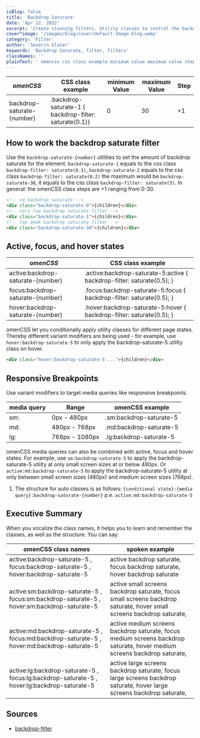 ```yaml
---
isBlog: false
title: 'Backdrop Saturate'
date: 'Apr 12. 2022'
excerpt: 'Create stunning filters. Utility classes to control the backdrop saturate.'
cover*image: '/images/blog/cover/default-Image-blog.webp'
category: 'Filter'
author: 'Severin Glaser'
keywords: 'Backdrop Saturate, filter, filters'
classNames: ''
plainText: ' omencss css class example minimum value maximum value step backdrop-saturate number backdrop-saturate-1 backdrop-filter: saturate 0 1 0 30 +1 how to work the backdrop saturate filter use the `backdrop-saturate number ` utilities to set the amount of backdrop saturate for the element `backdrop-saturate-1` equals to the css class `backdrop-filter: saturate 0 1 ` `backdrop-saturate-2` equals to the css class `backdrop-filter: saturate 0 2 ` the maximum would be `backdrop-saturate-30` it equals to the css class `backdrop-filter: saturate 3 ` in general: the omencss class steps are +1 ranging from 0-30  active focus and hover states omencss css class example active:backdrop-saturate number active :backdrop-saturate-5:active backdrop-filter: saturate 0 5 ; focus:backdrop-saturate number focus :backdrop-saturate-5:focus backdrop-filter: saturate 0 5 ; hover:backdrop-saturate number hover :backdrop-saturate-5:hover backdrop-filter: saturate 0 5 ; omencss let you conditionally apply utility classes for different page states thereby different variant modifiers are being used for example use `hover:backdrop-saturate-5` to only apply the backdrop-saturate-5 utility class on hover  responsive breakpoints use variant modifiers to target media queries like responsive breakpoints media query range omencss example sm: 0px 480px sm:backdrop-saturate-5 md: 480px 768px md:backdrop-saturate-5 lg: 768px 1080px lg:backdrop-saturate-5 omencss media queries can also be combined with active focus and hover states for example use `sm:backdrop-saturate-5` to apply the backdrop-saturate-5 utility at only small screen sizes at or below 480px or `active:md:backdrop-saturate-5` to apply the backdrop-saturate-5 utility at only between small screen sizes 480px and medium screen sizes 768px 1 the structure for auto classes is as follows: ` conditional state : media query :backdrop-saturate number ` p e `active:md:backdrop-saturate-5` executive summary when you vocalize the class names it helps you to learn and remember the classes as well as the structure you can say: omencss class names spoken example active:backdrop-saturate-5 focus:backdrop-saturate-5 hover:backdrop-saturate-5 active backdrop saturate focus backdrop saturate hover backdrop saturate active:sm:backdrop-saturate-5 focus:sm:backdrop-saturate-5 hover:sm:backdrop-saturate-5 active small screens backdrop saturate focus small screens backdrop saturate hover small screens backdrop saturate active:md:backdrop-saturate-5 focus:md:backdrop-saturate-5 hover:md:backdrop-saturate-5 active medium screens backdrop saturate focus medium screens backdrop saturate hover medium screens backdrop saturate active:lg:backdrop-saturate-5 focus:lg:backdrop-saturate-5 hover:lg:backdrop-saturate-5 active large screens backdrop saturate focus large screens backdrop saturate hover large screens backdrop saturate sources backdrop-filter https: develo mozilla org en-us docs web css backdrop-filter '
---
```


| _omenCSS_                  | CSS class example                                      | minimum Value | maximum Value | Step |
| -------------------------- | ------------------------------------------------------ | ------------- | ------------- | ---- |
| backdrop-saturate-{number} | .backdrop-saturate-1 { backdrop-filter: saturate(0.1)} | 0             | 30            | +1   |

## How to work the backdrop saturate filter

Use the `backdrop-saturate-{number}` utilities to set the amount of backdrop saturate for the element. `backdrop-saturate-1` equals to the css class `backdrop-filter: saturate(0.1)`, `backdrop-saturate-2` equals to the css class `backdrop-filter: saturate(0.2)` the maximum would be `backdrop-saturate-30`, it equals to the css class `backdrop-filter: saturate(3)`. In general: the omenCSS class steps are +1 ranging from 0-30.

```html
<!-- no backdrop saturate -->
<div class="backdrop-saturate-0">{children}</div>
<!-- very low backdrop saturate filter -->
<div class="backdrop-saturate-1">{children}</div>
<!-- top peak backdrop saturate filter -->
<div class="backdrop-saturate-30">{children}</div>
```

## Active, focus, and hover states

| _omenCSS_                         | CSS class example                                                       |
| --------------------------------- | ----------------------------------------------------------------------- |
| active:backdrop-saturate-{number} | .active\:backdrop-saturate-5:active { backdrop-filter: saturate(0.5); } |
| focus:backdrop-saturate-{number}  | .focus\:backdrop-saturate-5:focus { backdrop-filter: saturate(0.5); }   |
| hover:backdrop-saturate-{number}  | .hover\:backdrop-saturate-5:hover { backdrop-filter: saturate(0.5); }   |

omenCSS let you conditionally apply utility classes for different page states. Thereby different variant modifiers are being used - for example, use `hover:backdrop-saturate-5` to only apply the backdrop-saturate-5 utility class on hover.

```html
<div class="hover:backdrop-saturate-5 ...">{children}</div>
```

## Responsive Breakpoints

Use variant modifiers to target media queries like responsive breakpoints.

| media query | Range          | omenCSS example         |
| ----------- | -------------- | ----------------------- |
| sm:         | 0px - 480px    | .sm:backdrop-saturate-5 |
| md:         | 480px - 768px  | .md:backdrop-saturate-5 |
| lg:         | 768px - 1080px | .lg:backdrop-saturate-5 |

omenCSS media queries can also be combined with active, focus and hover states. For example, use `sm:backdrop-saturate-5` to apply the backdrop-saturate-5 utility at only small screen sizes at or below 480px. Or `active:md:backdrop-saturate-5` to apply the backdrop-saturate-5 utility at only between small screen sizes (480px) and medium screen sizes (768px).

1. The structure for auto classes is as follows: `{conditional state}:{media query}:backdrop-saturate-{number}` p.e. `active:md:backdrop-saturate-5`

## Executive Summary

When you vocalize the class names, it helps you to learn and remember the classes, as well as the structure. You can say:

| omenCSS class names                                                                         | spoken example                                                                                                           |
| ------------------------------------------------------------------------------------------- | ------------------------------------------------------------------------------------------------------------------------ |
| active:backdrop-saturate-5 , focus:backdrop-saturate-5 , hover:backdrop-saturate-5          | active backdrop saturate, focus backdrop saturate, hover backdrop saturate                                               |
| active:sm:backdrop-saturate-5 , focus:sm:backdrop-saturate-5 , hover:sm:backdrop-saturate-5 | active small screens backdrop saturate, focus small screens backdrop saturate, hover small screens backdrop saturate,    |
| active:md:backdrop-saturate-5 , focus:md:backdrop-saturate-5 , hover:md:backdrop-saturate-5 | active medium screens backdrop saturate, focus medium screens backdrop saturate, hover medium screens backdrop saturate, |
| active:lg:backdrop-saturate-5 , focus:lg:backdrop-saturate-5 , hover:lg:backdrop-saturate-5 | active large screens backdrop saturate, focus large screens backdrop saturate, hover large screens backdrop saturate,    |

## Sources

- [backdrop-filter](https://develo.mozilla.org/en-US/docs/Web/CSS/backdrop-filter)

